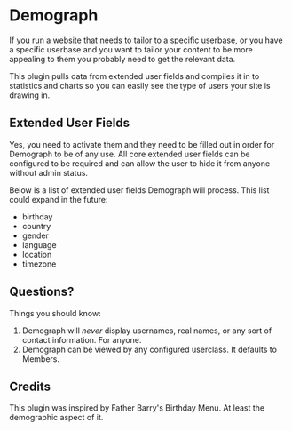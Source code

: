 # Demograph

If you run a website that needs to tailor to a specific userbase, or you have a specific userbase and you want to tailor your content to be more appealing to them you probably need to get the relevant data.

This plugin pulls data from extended user fields and compiles it in to statistics and charts so you can easily see the type of users your site is drawing in.

## Extended User Fields

Yes, you need to activate them and they need to be filled out in order for Demograph to be of any use. All core extended user fields can be configured to be required and can allow the user to hide it from anyone without admin status.

Below is a list of extended user fields Demograph will process. This list could expand in the future:

* birthday
* country
* gender
* language
* location
* timezone

## Questions?

Things you should know:

1. Demograph will *never* display usernames, real names, or any sort of contact information. For anyone.
2. Demograph can be viewed by any configured userclass. It defaults to Members.

## Credits

This plugin was inspired by Father Barry's Birthday Menu. At least the demographic aspect of it.
